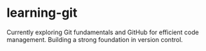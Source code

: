 # learning-git
Currently exploring Git fundamentals and GitHub for efficient code management. Building a strong foundation in version control.

